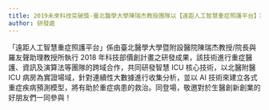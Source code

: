 ```yaml
---
title: 2019未來科技突破獎-臺北醫學大學陳瑞杰教授團隊以【遠距人工智慧重症照護平台】獲獎
author: 研發處
---
```


「遠距人工智慧重症照護平台」係由臺北醫學大學暨附設醫院陳瑞杰教授/院長與羅友聲助理教授所執行 2018 年科技部價創計畫之研發成果，該技術進行重症醫護、資訊及演算法等團隊的跨域合作，共同研發智慧 ICU 核心技術，以北醫附醫 ICU 病房為實證場域，針對連續性大數據進行收集分析，並以 AI 技術來建立各式重症疾病預測模型，將有助於重症病患的救治。同登場，敬邀對於生醫創新創業的好朋友們一同參與！
